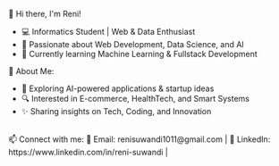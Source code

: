 👋 Hi there, I'm Reni!
- 💻 Informatics Student | Web & Data Enthusiast
- 🚀 Passionate about Web Development, Data Science, and AI
- 🌱 Currently learning Machine Learning & Fullstack Development

📌 About Me:
- 🎯 Exploring AI-powered applications & startup ideas
- 🔍 Interested in E-commerce, HealthTech, and Smart Systems
- ✨ Sharing insights on Tech, Coding, and Innovation
<br>
📫 Connect with me:
📧 Email: renisuwandi1011@gmail.com | 💼 LinkedIn: https://www.linkedin.com/in/reni-suwandi |
